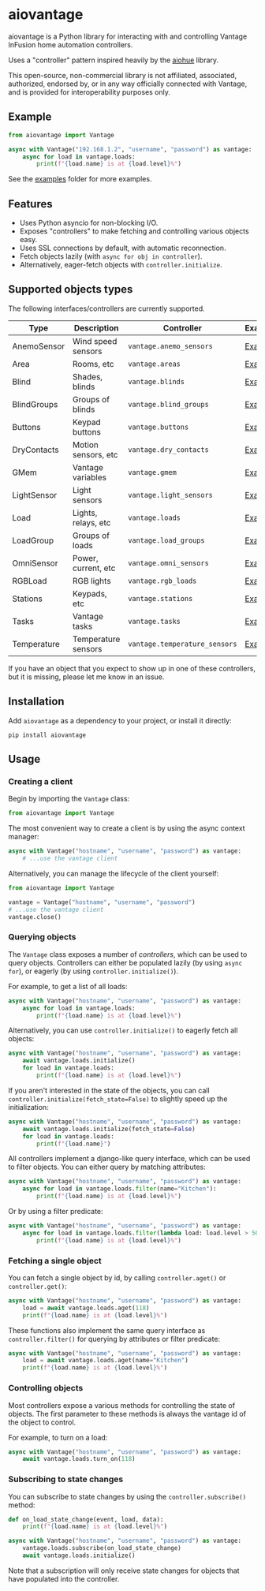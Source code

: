 # aiovantage

aiovantage is a Python library for interacting with and controlling Vantage InFusion home automation controllers.

Uses a "controller" pattern inspired heavily by the [aiohue](https://github.com/home-assistant-libs/aiohue) library.

This open-source, non-commercial library is not affiliated, associated, authorized, endorsed by, or in any way officially connected with Vantage, and is provided for interoperability purposes only.

## Example

```python
from aiovantage import Vantage

async with Vantage("192.168.1.2", "username", "password") as vantage:
    async for load in vantage.loads:
        print(f"{load.name} is at {load.level}%")
```

See the [examples](examples) folder for more examples.

## Features

- Uses Python asyncio for non-blocking I/O.
- Exposes "controllers" to make fetching and controlling various objects easy.
- Uses SSL connections by default, with automatic reconnection.
- Fetch objects lazily (with `async for obj in controller`).
- Alternatively, eager-fetch objects with `controller.initialize`.

## Supported objects types

The following interfaces/controllers are currently supported.

| Type          | Description           | Controller                    | Examples                                  |
| ------------- | --------------------- | ----------------------------- | ----------------------------------------- |
| AnemoSensor   | Wind speed sensors    | `vantage.anemo_sensors`       | [Examples](examples/anemo_sensors)        |
| Area          | Rooms, etc            | `vantage.areas`               | [Examples](examples/areas)                |
| Blind         | Shades, blinds        | `vantage.blinds`              | [Examples](examples/blinds)               |
| BlindGroups   | Groups of blinds      | `vantage.blind_groups`        | [Examples](examples/blind_groups)         |
| Buttons       | Keypad buttons        | `vantage.buttons`             | [Examples](examples/buttons)              |
| DryContacts   | Motion sensors, etc   | `vantage.dry_contacts`        | [Examples](examples/dry_contacts)         |
| GMem          | Vantage variables     | `vantage.gmem`                | [Examples](examples/gmem)                 |
| LightSensor   | Light sensors         | `vantage.light_sensors`       | [Examples](examples/light_sensors)        |
| Load          | Lights, relays, etc   | `vantage.loads`               | [Examples](examples/loads)                |
| LoadGroup     | Groups of loads       | `vantage.load_groups`         | [Examples](examples/load_groups)          |
| OmniSensor    | Power, current, etc   | `vantage.omni_sensors`        | [Examples](examples/omni_sensors)         |
| RGBLoad       | RGB lights            | `vantage.rgb_loads`           | [Examples](examples/rgb_loads)            |
| Stations      | Keypads, etc          | `vantage.stations`            | [Examples](examples/stations)             |
| Tasks         | Vantage tasks         | `vantage.tasks`               | [Examples](examples/tasks)                |
| Temperature   | Temperature sensors   | `vantage.temperature_sensors` | [Examples](examples/temperature_sensors)  |

If you have an object that you expect to show up in one of these controllers, but it is missing, please let me know in an issue.

## Installation

Add `aiovantage` as a dependency to your project, or install it directly:

```shell
pip install aiovantage
```

## Usage

### Creating a client

Begin by importing the `Vantage` class:

```python
from aiovantage import Vantage
```

The most convenient way to create a client is by using the async context manager:

```python
async with Vantage("hostname", "username", "password") as vantage:
    # ...use the vantage client
```

Alternatively, you can manage the lifecycle of the client yourself:

```python
from aiovantage import Vantage

vantage = Vantage("hostname", "username", "password")
# ...use the vantage client
vantage.close()
```

### Querying objects

The `Vantage` class exposes a number of *controllers*, which can be used to query objects. Controllers can either be populated lazily (by using `async for`), or eagerly (by using `controller.initialize()`).

For example, to get a list of all loads:

```python
async with Vantage("hostname", "username", "password") as vantage:
    async for load in vantage.loads:
        print(f"{load.name} is at {load.level}%")
```

Alternatively, you can use `controller.initialize()` to eagerly fetch all objects:

```python
async with Vantage("hostname", "username", "password") as vantage:
    await vantage.loads.initialize()
    for load in vantage.loads:
        print(f"{load.name} is at {load.level}%")
```

If you aren't interested in the state of the objects, you can call `controller.initialize(fetch_state=False)` to slightly speed up the initialization:

```python
async with Vantage("hostname", "username", "password") as vantage:
    await vantage.loads.initialize(fetch_state=False)
    for load in vantage.loads:
        print(f"{load.name}")
```

All controllers implement a django-like query interface, which can be used to filter objects. You can either query by matching attributes:

```python
async with Vantage("hostname", "username", "password") as vantage:
    async for load in vantage.loads.filter(name="Kitchen"):
        print(f"{load.name} is at {load.level}%")
```

Or by using a filter predicate:

```python
async with Vantage("hostname", "username", "password") as vantage:
    async for load in vantage.loads.filter(lambda load: load.level > 50):
        print(f"{load.name} is at {load.level}%")
```

### Fetching a single object

You can fetch a single object by id, by calling `controller.aget()` or `controller.get()`:

```python
async with Vantage("hostname", "username", "password") as vantage:
    load = await vantage.loads.aget(118)
    print(f"{load.name} is at {load.level}%")
```

These functions also implement the same query interface as `controller.filter()` for querying by
attributes or filter predicate:

```python
async with Vantage("hostname", "username", "password") as vantage:
    load = await vantage.loads.aget(name="Kitchen")
    print(f"{load.name} is at {load.level}%")
```

### Controlling objects

Most controllers expose a various methods for controlling the state of objects. The first parameter to these methods is always the vantage id of the object to control.

For example, to turn on a load:

```python
async with Vantage("hostname", "username", "password") as vantage:
    await vantage.loads.turn_on(118)
```

### Subscribing to state changes

You can subscribe to state changes by using the `controller.subscribe()` method:

```python
def on_load_state_change(event, load, data):
    print(f"{load.name} is at {load.level}%")

async with Vantage("hostname", "username", "password") as vantage:
    vantage.loads.subscribe(on_load_state_change)
    await vantage.loads.initialize()
```

Note that a subscription will only receive state changes for objects that have populated into the controller.
